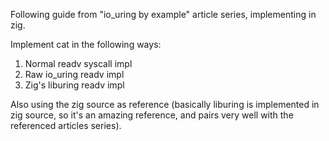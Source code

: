 Following guide from "io_uring by example" article series, implementing in zig.

Implement cat in the following ways:
1. Normal readv syscall impl
1. Raw io_uring readv impl
1. Zig's liburing readv impl

Also using the zig source as reference (basically liburing is implemented in
zig source, so it's an amazing reference, and pairs very well with the
referenced articles series).
